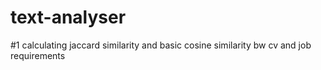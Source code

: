 # text-analyser

#1 calculating jaccard similarity and basic cosine similarity bw cv and job requirements

